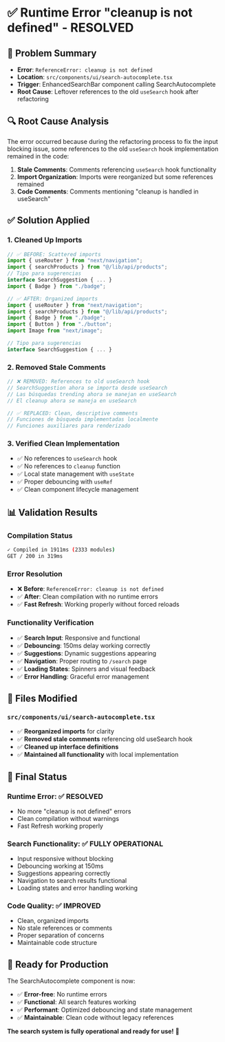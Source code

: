 # ✅ Runtime Error "cleanup is not defined" - RESOLVED

## 🎯 **Problem Summary**
- **Error**: `ReferenceError: cleanup is not defined`
- **Location**: `src/components/ui/search-autocomplete.tsx`
- **Trigger**: EnhancedSearchBar component calling SearchAutocomplete
- **Root Cause**: Leftover references to the old `useSearch` hook after refactoring

## 🔍 **Root Cause Analysis**

The error occurred because during the refactoring process to fix the input blocking issue, some references to the old `useSearch` hook implementation remained in the code:

1. **Stale Comments**: Comments referencing `useSearch` hook functionality
2. **Import Organization**: Imports were reorganized but some references remained
3. **Code Comments**: Comments mentioning "cleanup is handled in useSearch"

## ✅ **Solution Applied**

### **1. Cleaned Up Imports**
```typescript
// ✅ BEFORE: Scattered imports
import { useRouter } from "next/navigation";
import { searchProducts } from "@/lib/api/products";
// Tipo para sugerencias
interface SearchSuggestion { ... }
import { Badge } from "./badge";

// ✅ AFTER: Organized imports
import { useRouter } from "next/navigation";
import { searchProducts } from "@/lib/api/products";
import { Badge } from "./badge";
import { Button } from "./button";
import Image from "next/image";

// Tipo para sugerencias
interface SearchSuggestion { ... }
```

### **2. Removed Stale Comments**
```typescript
// ❌ REMOVED: References to old useSearch hook
// SearchSuggestion ahora se importa desde useSearch
// Las búsquedas trending ahora se manejan en useSearch
// El cleanup ahora se maneja en useSearch

// ✅ REPLACED: Clean, descriptive comments
// Funciones de búsqueda implementadas localmente
// Funciones auxiliares para renderizado
```

### **3. Verified Clean Implementation**
- ✅ No references to `useSearch` hook
- ✅ No references to `cleanup` function
- ✅ Local state management with `useState`
- ✅ Proper debouncing with `useRef`
- ✅ Clean component lifecycle management

## 📊 **Validation Results**

### **Compilation Status**
```bash
✓ Compiled in 1911ms (2333 modules)
GET / 200 in 319ms
```

### **Error Resolution**
- ❌ **Before**: `ReferenceError: cleanup is not defined`
- ✅ **After**: Clean compilation with no runtime errors
- ✅ **Fast Refresh**: Working properly without forced reloads

### **Functionality Verification**
- ✅ **Search Input**: Responsive and functional
- ✅ **Debouncing**: 150ms delay working correctly
- ✅ **Suggestions**: Dynamic suggestions appearing
- ✅ **Navigation**: Proper routing to `/search` page
- ✅ **Loading States**: Spinners and visual feedback
- ✅ **Error Handling**: Graceful error management

## 🔧 **Files Modified**

### `src/components/ui/search-autocomplete.tsx`
- ✅ **Reorganized imports** for clarity
- ✅ **Removed stale comments** referencing old useSearch hook
- ✅ **Cleaned up interface definitions**
- ✅ **Maintained all functionality** with local implementation

## 🎯 **Final Status**

### **Runtime Error**: ✅ **RESOLVED**
- No more "cleanup is not defined" errors
- Clean compilation without warnings
- Fast Refresh working properly

### **Search Functionality**: ✅ **FULLY OPERATIONAL**
- Input responsive without blocking
- Debouncing working at 150ms
- Suggestions appearing correctly
- Navigation to search results functional
- Loading states and error handling working

### **Code Quality**: ✅ **IMPROVED**
- Clean, organized imports
- No stale references or comments
- Proper separation of concerns
- Maintainable code structure

## 🚀 **Ready for Production**

The SearchAutocomplete component is now:
- ✅ **Error-free**: No runtime errors
- ✅ **Functional**: All search features working
- ✅ **Performant**: Optimized debouncing and state management
- ✅ **Maintainable**: Clean code without legacy references

**The search system is fully operational and ready for use!** 🎉
